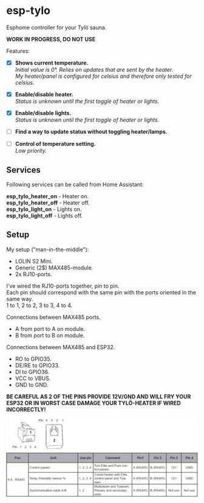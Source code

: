 # esp-tylo
 Esphome controller for your Tylö sauna.

**WORK IN PROGRESS, DO NOT USE**

Features:

- [X] **Shows current temperature.**\
*Initial value is 0°. Relies on updates that are sent by the heater.*\
*My heater/panel is configured for celsius and therefore only tested for celsius.* 
- [X] **Enable/disable heater.**\
*Status is unknown until the first toggle of heater or lights.*
- [X] **Enable/disable lights.**\
*Status is unknown until the first toggle of heater or lights.*
- [ ] **Find a way to update status without toggling heater/lamps.**
- [ ] **Control of temperature setting.**\
*Low priority.*


## Services
Following services can be called from Home Assistant:

**esp_tylo_heater_on** - Heater on.\
**esp_tylo_heater_off** - Heater off.\
**esp_tylo_light_on** - Lights on.\
**esp_tylo_light_off** - Lights off.


## Setup
My setup ("man-in-the-middle"):
* LOLIN S2 Mini.
* Generic (2$) MAX485-module.
* 2x RJ10-ports.

I've wired the RJ10-ports together, pin to pin.\
Each pin should correspond with the same pin with the ports oriented in the same way.\
1 to 1, 2 to 2, 3 to 3, 4 to 4.

Connections between MAX485 ports.
* A from port to A on module.
* B from port to B on module.

Connections between MAX485 and ESP32.

* RO to GPIO35.
* DE/RE to GPIO33.
* DI to GPIO36.
* VCC to VBUS.
* GND to GND.


**BE CAREFUL AS 2 OF THE PINS PROVIDE 12V/GND AND WILL FRY YOUR ESP32 OR IN WORST CASE DAMAGE YOUR TYLÖ-HEATER IF WIRED INCORRECTLY!**


![Pinout provided by Tylö](https://github.com/vkoppelo/esp-tylo/blob/main/Images/pinout.jpg)

